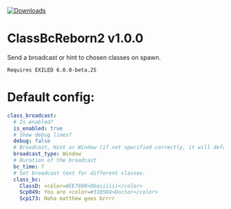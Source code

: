 <a href="https://github.com/Mikihero/ClassBroadcastReborn2/releases"><img src="https://img.shields.io/github/downloads/Mikihero/ClassBroadcastReborn2/total?label=Downloads" alt="Downloads"></a>
# ClassBcReborn2 v1.0.0
Send a broadcast or hint to chosen classes on spawn.

`Requires EXILED 6.0.0-beta.25`

# Default config:
```yml
class_broadcast:
  # Is enabled?
  is_enabled: true
  # Show debug lines?
  debug: false
  # Broadcast, Hint or Window (if not specified correctly, it will default to hint)
  broadcast_type: Window
  # Duration of the broadcast
  bc_time: 7
  # Set broadcast text for different classes.
  class_bc:
    ClassD: <color=#EE7600>Dboiiiiii</color>
    Scp049: You are <color=#318504>Doctor</color>
    Scp173: Haha matthew goes brrrr
```